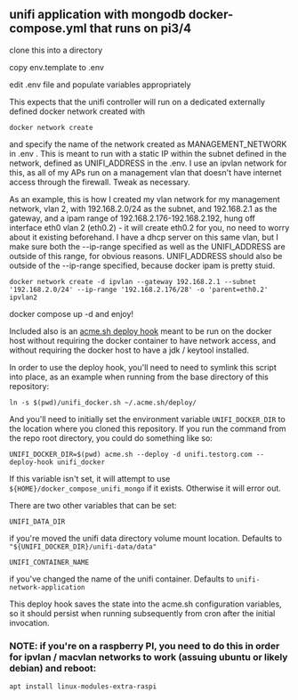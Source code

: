 ## unifi application with mongodb docker-compose.yml that runs on pi3/4

clone this into a directory

copy env.template to .env

edit .env file and populate variables appropriately

This expects that the unifi controller will run on a dedicated externally defined docker network created with

    docker network create

and specify the name of the network created as MANAGEMENT_NETWORK in .env .  This is meant to run with a static IP within the subnet defined in the network, defined as UNIFI_ADDRESS in the .env.  I use an ipvlan network for this, as all of my APs run on a management vlan that doesn't have internet access through the firewall.  Tweak as necessary.


As an example, this is how I created my vlan network for my management network, vlan 2, with 192.168.2.0/24 as the subnet, and 192.168.2.1 as the gateway, and a ipam range of 192.168.2.176-192.168.2.192, hung off interface eth0 vlan 2 (eth0.2) - it will create eth0.2 for you, no need to worry about it existing beforehand.  I have a dhcp server on this same vlan, but I make sure both the --ip-range specified as well as the UNIFI_ADDRESS are outside of this range, for obvious reasons.  UNIFI_ADDRESS should also be outside of the --ip-range specified, because docker ipam is pretty stuid.

    docker network create -d ipvlan --gateway 192.168.2.1 --subnet '192.168.2.0/24' --ip-range '192.168.2.176/28' -o 'parent=eth0.2' ipvlan2


docker compose up -d and enjoy!


Included also is an [acme.sh deploy hook](unifi_docker.sh) meant to be run on the docker host without requiring the docker container to have network access, and without requiring the docker host to have a jdk / keytool installed.

In order to use the deploy hook, you'll need to need to symlink this script into place, as an example when running from the base directory of this repository:

    ln -s $(pwd)/unifi_docker.sh ~/.acme.sh/deploy/

And you'll need to initially set the environment variable `UNIFI_DOCKER_DIR` to the location where you cloned this repository.  If you run the command from the repo root directory, you could do something like so:

    UNIFI_DOCKER_DIR=$(pwd) acme.sh --deploy -d unifi.testorg.com --deploy-hook unifi_docker

If this variable isn't set, it will attempt to use `${HOME}/docker_compose_unifi_mongo` if it exists.  Otherwise it will error out.

There are two other variables that can be set:

    UNIFI_DATA_DIR 
if you're moved the unifi data directory volume mount location.  Defaults to `"${UNIFI_DOCKER_DIR}/unifi-data/data"`

    UNIFI_CONTAINER_NAME
if you've changed the name of the unifi container.  Defaults to `unifi-network-application`

This deploy hook saves the state into the acme.sh configuration variables, so it should persist when running subsequently from cron after the initial invocation.

### NOTE: if you're on a raspberry PI, you need to do this in order for ipvlan / macvlan networks to work (assuing ubuntu or likely debian) and reboot:

    apt install linux-modules-extra-raspi
